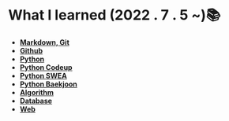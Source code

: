 # What I learned (2022 . 7 . 5 ~)📚

- **[Markdown, Git](1_markdown/markdown_git.md)**
- **[Github](2_github/github.md)**
- **[Python](3_python/python.md)**
- **[Python Codeup](3_python/python_codeup/codeup/)**
- **[Python SWEA ](3_python/python_swea/)**
- [**Python Baekjoon**](3_python/python_BaekJoon)
- **[Algorithm](3_python/Algorithm.md)**
- [**Database**](4_database/database.md)
- [**Web**](5_web/web.md)

